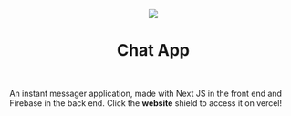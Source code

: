 <p align='center'>
    <img src='https://i.imgur.com/mIpwsMK.png'/>
</p>

<h1 align='center'>Chat App</h1>

<p>&nbsp</p>

<p>An instant messager application, made with Next JS in the front end and Firebase in the back end. Click the <strong>website</strong> shield to access it on vercel!</p>

<p>&nbsp</p>

<div align='center'>

<a href='https://chat-app-sigma-one.vercel.app/'>
<img src=''https://img.shields.io/badge/website-000000?style=for-the-badge&logo=About.me&logoColor=white''>
</a>

</div>
